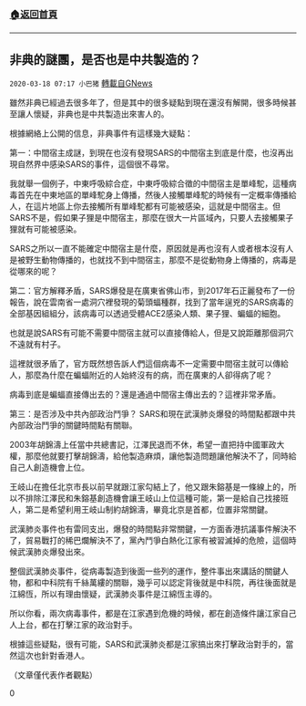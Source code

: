 ###  [:house:返回首頁](https://github.com/ourhimalayas/txt)
---

## 非典的謎團，是否也是中共製造的？
`2020-03-18 07:17 小巴猪` [轉載自GNews](https://gnews.org/zh-hant/144251/)

雖然非典已經過去很多年了，但是其中的很多疑點到現在還沒有解開，很多時候甚至讓人懷疑，非典也是中共製造出來害人的。

根據網絡上公開的信息，非典事件有這樣幾大疑點：

第一：中間宿主成謎，到現在也沒有發現SARS的中間宿主到底是什麼，也沒再出現自然界中感染SARS的事件，這個很不尋常。

我就舉一個例子，中東呼吸綜合症，中東呼吸綜合徵的中間宿主是單峰駝，這種病毒首先在中東地區的單峰駝身上傳播，然後人接觸單峰駝的時候有一定概率傳播給人，在這片地區上你去接觸所有單峰駝都有可能被感染，這就是中間宿主。但SARS不是，假如果子狸是中間宿主，那麼在很大一片區域內，只要人去接觸果子狸就有可能被感染。

SARS之所以一直不能確定中間宿主是什麼，原因就是再也沒有人或者根本沒有人是被野生動物傳播的，也就找不到中間宿主，那麼不是從動物身上傳播的，病毒是從哪來的呢？

第二：官方解釋矛盾，SARS爆發是在廣東省佛山市，到2017年石正麗發布了一份報告，說在雲南省一處洞穴裡發現的菊頭蝠種群，找到了當年逞兇的SARS病毒的全部基因組組分，該病毒可以透過受體ACE2感染人類、果子狸、蝙蝠的細胞。

也就是說SARS有可能不需要中間宿主就可以直接傳給人，但是又說距離那個洞穴不遠就有村子。

這裡就很矛盾了，官方既然想告訴人們這個病毒不一定需要中間宿主就可以傳給人，那麼為什麼在蝙蝠附近的人始終沒有的病，而在廣東的人卻得病了呢？

病毒到底是蝙蝠直接傳出去的？還是通過中間宿主傳出去的？這裡非常矛盾。

第三：是否涉及中共內部政治鬥爭？ SARS和現在武漢肺炎爆發的時間點都跟中共內部政治鬥爭的關鍵時間點有關聯。

2003年胡錦濤上任當中共總書記，江澤民退而不休，希望一直把持中國軍政大權，那麼他就要打擊胡錦濤，給他製造麻煩，讓他製造問題讓他解決不了，同時給自己人創造機會上位。

王岐山在擔任北京市長以前早就跟江家勾結上了，他又跟朱鎔基是一條線上的，所以不排除江澤民和朱鎔基創造機會讓王岐山上位這種可能，第一是給自己找接班人，第二是希望利用王岐山制約胡錦濤，畢竟北京是首都，位置非常關鍵。

武漢肺炎事件也有雷同支出，爆發的時間點非常關鍵，一方面香港抗議事件解決不了，貿易戰打的稀巴爛解決不了，黨內鬥爭白熱化江家有被習滅掉的危險，這個時候武漢肺炎爆發出來。

整個武漢肺炎事件，從病毒製造到後面一些列的運作，整件事出來講話的關鍵人物，都和中科院有千絲萬縷的關聯，幾乎可以認定背後就是中科院，再往後面就是江綿恆，所以有理由懷疑，武漢肺炎事件是江綿恆主導的。

所以你看，兩次病毒事件，都是在江家遇到危機的時候，都在創造條件讓江家自己人上台，都在打擊江家的政治對手。

根據這些疑點，很有可能，SARS和武漢肺炎都是江家搞出來打擊政治對手的，當然這次也針對香港人。

（文章僅代表作者觀點）

0
